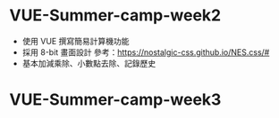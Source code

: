 # VUE-Summer-camp-week2

- 使用 VUE 撰寫簡易計算機功能
- 採用 8-bit 畫面設計
  參考：https://nostalgic-css.github.io/NES.css/#
- 基本加減乘除、小數點去除、記錄歷史
# VUE-Summer-camp-week3
